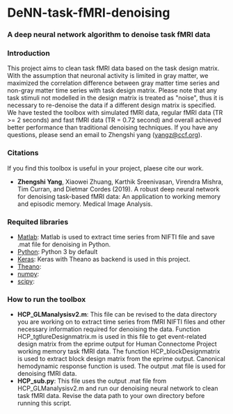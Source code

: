 DeNN-task-fMRI-denoising
================================
### A deep neural network algorithm to denoise task fMRI data
### Introduction
This project aims to clean task fMRI data based on the task design matrix. With the assumption that neuronal activity is limited in gray matter, we maximized the correlation difference between gray matter time series and non-gray matter time series with task design matrix. Please note that any task stimuli not modelled in the design matrix is treated as "noise", thus it is necessary to re-denoise the data if a different design matrix is specified. We have tested the toolbox with simulated fMRI data, regular fMRI data (TR >= 2 seconds) and fast fMRI data (TR = 0.72 second) and overall achieved better performance than traditional denoising techniques. If you have any questions, please send an email to Zhengshi yang (yangz@ccf.org).


### Citations
If you find this toolbox is useful in your project, plaese cite our work.
*  **Zhengshi Yang**, Xiaowei Zhuang, Karthik Sreenivasan, Virendra Mishra, Tim Curran, and Dietmar Cordes (2019). A robust deep neural network for denoising task-based fMRI data: An application to working memory and episodic memory. Medical Image Analysis.

### Requited libraries
- [Matlab](https://www.https://www.mathworks.com/products/matlab.html): Matlab is used to extract time series from NIFTI file and save .mat file for denoising in Python.
- [Python](https://www.python.org/downloads/): Python 3 by default
- [Keras](https://www.https://keras.io/): Keras with Theano as backend is used in this project.
- [Theano](https://www.http://deeplearning.net/software/theano/):
- [numpy](http://www.numpy.org/):
- [scipy](https://www.https://www.scipy.org/):

### How to run the toolbox
*  **HCP_GLManalysisv2.m**: This file can be revised to the data directory you are working on to extract time series from fMRI NIFTI files and other necessary information required for denoising the data. Function HCP_tgtlureDesignmatrix.m is used in this file to get event-related design matrix from the eprime output for Human Connectome Project working memory task fMRI data. The function HCP_blockDesignmatrix is used to extract block design matrix from the eprime output. Canonical hemodynamic response function is used. The output .mat file is used for denoising fMRI data.
*  **HCP_sub.py**: This file uses the output .mat file from HCP_GLManalysisv2.m and run our denoising neural network to clean task fMRI data. Revise the data path to your own directory before running this script.
